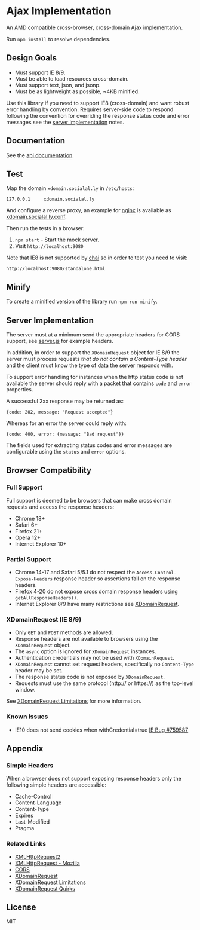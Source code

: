 # Ajax Implementation

An AMD compatible cross-browser, cross-domain Ajax implementation.

Run `npm install` to resolve dependencies.

## Design Goals

* Must support IE 8/9.
* Must be able to load resources cross-domain.
* Must support text, json, and jsonp.
* Must be as lightweight as possible, ~4KB minified.

Use this library if you need to support IE8 (cross-domain) and want robust error handling by convention. Requires server-side code to respond following the convention for overriding the response status code and error messages see the [server implementation](#server-implementation) notes.

## Documentation

See the [api documentation](doc/md/api.md).

## Test

Map the domain `xdomain.socialal.ly` in `/etc/hosts`:

```
127.0.0.1     xdomain.socialal.ly
```

And configure a reverse proxy, an example for [nginx](http://nginx.org) is available as [xdomain.socialal.ly.conf](conf/xdomain.socialal.ly.conf).

Then run the tests in a browser:

1. `npm start` - Start the mock server.
2. Visit `http://localhost:9080`

Note that IE8 is not supported by [chai](http://chaijs.com/) so in order to test you need to visit:

```
http://localhost:9080/standalone.html
```

## Minify

To create a minified version of the library run `npm run minify`.

## Server Implementation

The server must at a minimum send the appropriate headers for CORS support, see [server.js](lib/server.js) for example headers.

In addition, in order to support the `XDomainRequest` object for IE 8/9 the server must process requests *that do not contain a Content-Type header* and the client must know the type of data the server responds with. 

To support error handling for instances when the http status code is not available the server should reply with a packet that contains `code` and `error` properties.

A successful 2xx response may be returned as:

```
{code: 202, message: "Request accepted"}
```

Whereas for an error the server could reply with:

```
{code: 400, error: {message: "Bad request"}}
```

The fields used for extracting status codes and error messages are configurable using the `status` and `error` options.

## Browser Compatibility

### Full Support

Full support is deemed to be browsers that can make cross domain requests and access the response headers:

* Chrome 18+
* Safari 6+
* Firefox 21+
* Opera 12+
* Internet Explorer 10+

### Partial Support

* Chrome 14-17 and Safari 5/5.1 do not respect the `Access-Control-Expose-Headers` response header so assertions fail on the response headers.
* Firefox 4-20 do not expose cross domain response headers using `getAllResponseHeaders()`.
* Internet Explorer 8/9 have many restrictions see [XDomainRequest](#xdomainrequest-ie-89).

### XDomainRequest (IE 8/9)

* Only `GET` and `POST` methods are allowed.
* Response headers are not available to browsers using the `XDomainRequest` object.
* The `async` option is ignored for `XDomainRequest` instances.
* Authentication credentials may not be used with `XDomainRequest`.
* `XDomainRequest` cannot set request headers, specifically no `Content-Type` header may be set.
* The response status code is not exposed by `XDomainRequest`.
* Requests must use the same protocol (http:// or https://) as the top-level window.

See [XDomainRequest Limitations](http://blogs.msdn.com/b/ieinternals/archive/2010/05/13/xdomainrequest-restrictions-limitations-and-workarounds.aspx) for more information.

### Known Issues

* IE10 does not send cookies when withCredential=true [IE Bug #759587](https://connect.microsoft.com/IE/feedback/details/759587/ie10-doesnt-support-cookies-on-cross-origin-xmlhttprequest-withcredentials-true)

## Appendix

### Simple Headers

When a browser does not support exposing response headers only the following simple headers are accessible:

* Cache-Control
* Content-Language
* Content-Type
* Expires
* Last-Modified
* Pragma

### Related Links

* [XMLHttpRequest2](http://www.w3.org/TR/XMLHttpRequest2/)
* [XMLHttpRequest - Mozilla](https://developer.mozilla.org/en-US/docs/Web/API/XMLHttpRequest)
* [CORS](http://www.w3.org/TR/cors/)
* [XDomainRequest](http://msdn.microsoft.com/en-us/library/ie/cc288060%28v=vs.85%29.aspx)
* [XDomainRequest Limitations](http://blogs.msdn.com/b/ieinternals/archive/2010/05/13/xdomainrequest-restrictions-limitations-and-workarounds.aspx)
* [XDomainRequest Quirks](http://cypressnorth.com/programming/internet-explorer-aborting-ajax-requests-fixed/)

## License

MIT
